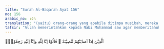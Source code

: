 ```yaml
---
title: "Surah Al-Baqarah Ayat 156"
no: 156
arabic_no: ١٥٦
translation: "(yaitu) orang-orang yang apabila ditimpa musibah, mereka berkata “Inna lillahi wa inna ilaihi raji‘un” (sesungguhnya kami milik Allah dan kepada-Nyalah kami kembali)."
tafsir: "Allah memerintahkan kepada Nabi Muhammad saw agar memberitahukan ciri-ciri orang-orang yang mendapat kabar gembira yaitu orang yang sabar, apabila mereka ditimpa sesuatu musibah mereka mengucapkan: Inna lillahi wa inna ilaihi raji'un ) (Sesungguhnya kami adalah milik Allah dan kepada-Nyalah kami kembali)."
---
```

اَلَّذِيْنَ اِذَآ اَصَابَتْهُمْ مُّصِيْبَةٌ ۗ قَالُوْٓا اِنَّا لِلّٰهِ وَاِنَّآ اِلَيْهِ رٰجِعُوْنَۗ